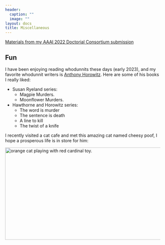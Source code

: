 ```yaml
---
header:
  caption: ""
  image: ""
layout: docs
title: Miscellaneous
---
```


[Materials from my AAAI 2022 Doctorial Consortium submission](./aaai22)

## Fun

I have been enjoying reading whodunnits these days (early 2023), and my favorite whodunnit writers is [Anthony Horowitz](https://anthonyhorowitz.com/). Here are some of his books I really liked:

- Susan Ryeland series:
  - Magpie Murders.
  - Moonflower Murders.
- Hawthorne and Horowitz series:
  - The word is murder
  - The sentence is death
  - A line to kill
  - The twist of a knife
  
I recently visited a cat cafe and met this amazing cat named cheesy poof, I hope a prosperous life is in store for him:

<img src="/img/cat2.jpg" alt="orange cat playing with red cardinal toy." width="600" height="300">

<!--![orange cat playing with red cardinal toy.](/img/cat2.jpg)-->

<!--![test](/misc/_index_files/cat1.jpg)-->